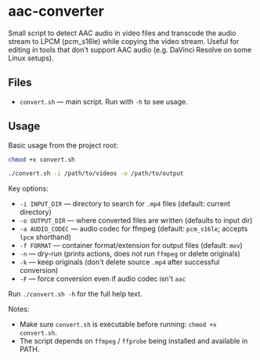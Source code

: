# aac-converter

Small script to detect AAC audio in video files and transcode the audio stream to LPCM
(pcm_s16le) while copying the video stream. Useful for editing in tools that don't support
AAC audio (e.g. DaVinci Resolve on some Linux setups).

## Files

- `convert.sh` — main script. Run with `-h` to see usage.

## Usage

Basic usage from the project root:

```bash
chmod +x convert.sh
```

```bash
./convert.sh -i /path/to/videos -o /path/to/output
```

Key options:

- `-i INPUT_DIR` — directory to search for `.mp4` files (default: current directory)
- `-o OUTPUT_DIR` — where converted files are written (defaults to input dir)
- `-a AUDIO_CODEC` — audio codec for ffmpeg (default: `pcm_s16le`; accepts `lpcm` shorthand)
- `-f FORMAT` — container format/extension for output files (default: `mov`)
- `-n` — dry-run (prints actions, does not run `ffmpeg` or delete originals)
- `-k` — keep originals (don't delete source `.mp4` after successful conversion)
- `-F` — force conversion even if audio codec isn't `aac`

Run `./convert.sh -h` for the full help text.

Notes:

- Make sure `convert.sh` is executable before running: `chmod +x convert.sh`.
- The script depends on `ffmpeg` / `ffprobe` being installed and available in PATH.

